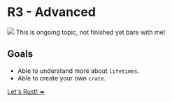# R3 - Advanced

![](/assets/kat.png) This is ongoing topic, not finished yet bare with me!

## Goals

- Able to understand more about `lifetimes`.
- Able to create your own `crate`.

[Let's Rust! ➠](./create-lib.md)
